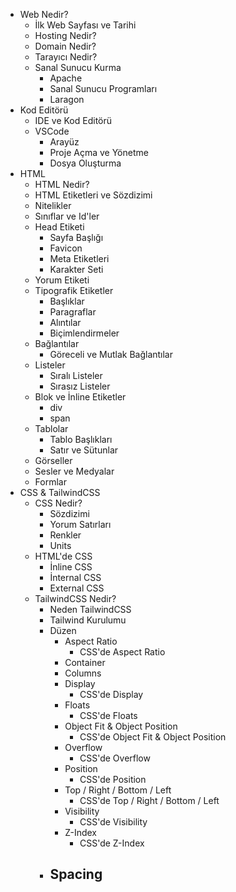 - Web Nedir?
    - İlk Web Sayfası ve Tarihi
    - Hosting Nedir?
    - Domain Nedir?
    - Tarayıcı Nedir?
    - Sanal Sunucu Kurma
        - Apache
        - Sanal Sunucu Programları
        - Laragon
- Kod Editörü
    - IDE ve Kod Editörü
    - VSCode
        - Arayüz
        - Proje Açma ve Yönetme
        - Dosya Oluşturma
- HTML
    - HTML Nedir?
    - HTML Etiketleri ve Sözdizimi
    - Nitelikler
    - Sınıflar ve Id'ler
    - Head Etiketi
        - Sayfa Başlığı
        - Favicon
        - Meta Etiketleri
        - Karakter Seti
    - Yorum Etiketi
    - Tipografik Etiketler
        - Başlıklar
        - Paragraflar
        - Alıntılar
        - Biçimlendirmeler
    - Bağlantılar
        - Göreceli ve Mutlak Bağlantılar
    - Listeler
        - Sıralı Listeler
        - Sırasız Listeler
    - Blok ve İnline Etiketler
        - div
        - span
    - Tablolar
        - Tablo Başlıkları
        - Satır ve Sütunlar
    - Görseller
    - Sesler ve Medyalar
    - Formlar
- CSS & TailwindCSS
    - CSS Nedir?
        - Sözdizimi
        - Yorum Satırları
        - Renkler
        - Units
    - HTML'de CSS
        - İnline CSS
        - İnternal CSS
        - External CSS
    - TailwindCSS Nedir?
        - Neden TailwindCSS
        - Tailwind Kurulumu
        - Düzen
            - Aspect Ratio
                - CSS'de Aspect Ratio
            - Container
            - Columns
            - Display
                - CSS'de Display
            - Floats
                - CSS'de Floats
            - Object Fit & Object Position
                - CSS'de Object Fit & Object Position
            - Overflow
                - CSS'de Overflow
            - Position
                - CSS'de Position
            - Top / Right / Bottom / Left
                - CSS'de Top / Right / Bottom / Left
            - Visibility
                - CSS'de Visibility
            - Z-Index
                - CSS'de Z-Index
        - Spacing
            - 